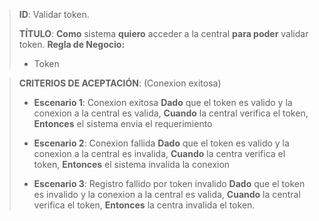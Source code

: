 > **ID**: Validar token.
>
> **TÍTULO**: **Como** sistema **quiero** acceder a la central **para poder** validar token.
>**Regla de Negocio:**
>- Token
>


> **CRITERIOS DE ACEPTACIÓN**: (Conexion exitosa)
> -  **Escenario 1**: Conexion exitosa
> **Dado** que el token es valido y la conexion a la central es valida,
> **Cuando** la central verifica el token,
> **Entonces** el sistema envia el requerimiento
>
> - **Escenario 2**: Conexion fallida 
> **Dado** que el token es valido y la conexion a la central es invalida,
> **Cuando**  la centra verifica el token,
> **Entonces** el sistema invalida la conexion
> 
> - **Escenario 3**: Registro fallido por token invalido
> **Dado** que el token es invalido y la conexion a la central es valida,
> **Cuando**  la central verifica el token,
> **Entonces**  la centra invalida el token.
> 